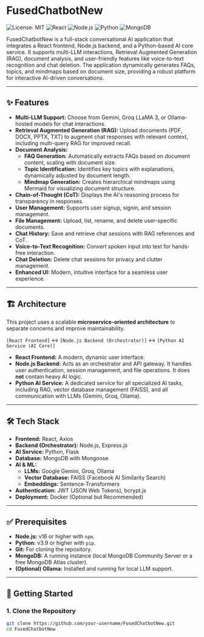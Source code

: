 # FusedChatbotNew

![License: MIT](https://img.shields.io/badge/License-MIT-yellow.svg)
![React](https://img.shields.io/badge/React-20232A?style=for-the-badge&logo=react&logoColor=61DAFB)
![Node.js](https://img.shields.io/badge/Node.js-339933?style=for-the-badge&logo=nodedotjs&logoColor=white)
![Python](https://img.shields.io/badge/Python-3776AB?style=for-the-badge&logo=python&logoColor=white)
![MongoDB](https://img.shields.io/badge/MongoDB-47A248?style=for-the-badge&logo=mongodb&logoColor=white)

FusedChatbotNew is a full-stack conversational AI application that integrates a React frontend, Node.js backend, and a Python-based AI core service. It supports multi-LLM interactions, Retrieval Augmented Generation (RAG), document analysis, and user-friendly features like voice-to-text recognition and chat deletion. The application dynamically generates FAQs, topics, and mindmaps based on document size, providing a robust platform for interactive AI-driven conversations.

---

## ✨ Features

*   **Multi-LLM Support:** Choose from Gemini, Groq LLaMA 3, or Ollama-hosted models for chat interactions.
*   **Retrieval Augmented Generation (RAG):** Upload documents (PDF, DOCX, PPTX, TXT) to augment chat responses with relevant context, including multi-query RAG for improved recall.
*   **Document Analysis:**
    *   **FAQ Generation:** Automatically extracts FAQs based on document content, scaling with document size.
    *   **Topic Identification:** Identifies key topics with explanations, dynamically adjusted by document length.
    *   **Mindmap Generation:** Creates hierarchical mindmaps using Mermaid for visualizing document structure.
*   **Chain-of-Thought (CoT):** Displays the AI's reasoning process for transparency in responses.
*   **User Management:** Supports user signup, signin, and session management.
*   **File Management:** Upload, list, rename, and delete user-specific documents.
*   **Chat History:** Save and retrieve chat sessions with RAG references and CoT.
*   **Voice-to-Text Recognition:** Convert spoken input into text for hands-free interaction.
*   **Chat Deletion:** Delete chat sessions for privacy and clutter management.
*   **Enhanced UI:** Modern, intuitive interface for a seamless user experience.

---

## 🏗️ Architecture

This project uses a scalable **microservice-oriented architecture** to separate concerns and improve maintainability.

`[React Frontend]` ↔️ `[Node.js Backend (Orchestrator)]` ↔️ `[Python AI Service (AI Core)]`

*   **React Frontend:** A modern, dynamic user interface.
*   **Node.js Backend:** Acts as an orchestrator and API gateway. It handles user authentication, session management, and file operations. It does **not** contain heavy AI logic.
*   **Python AI Service:** A dedicated service for all specialized AI tasks, including RAG, vector database management (FAISS), and all communication with LLMs (Gemini, Groq, Ollama).

---

## 🛠️ Tech Stack

*   **Frontend:** React, Axios
*   **Backend (Orchestrator):** Node.js, Express.js
*   **AI Service:** Python, Flask
*   **Database:** MongoDB with Mongoose
*   **AI & ML:**
    *   **LLMs:** Google Gemini, Groq, Ollama
    *   **Vector Database:** FAISS (Facebook AI Similarity Search)
    *   **Embeddings:** Sentence-Transformers
*   **Authentication:** JWT (JSON Web Tokens), bcrypt.js
*   **Deployment:** Docker (Optional but Recommended)

---

## ✅ Prerequisites

*   **Node.js:** v16 or higher with `npm`.
*   **Python:** v3.9 or higher with `pip`.
*   **Git:** For cloning the repository.
*   **MongoDB:** A running instance (local MongoDB Community Server or a free MongoDB Atlas cluster).
*   **(Optional) Ollama:** Installed and running for local LLM support.

---

## 🚀 Getting Started

### 1. Clone the Repository

```bash
git clone https://github.com/your-username/FusedChatbotNew.git
cd FusedChatbotNew
